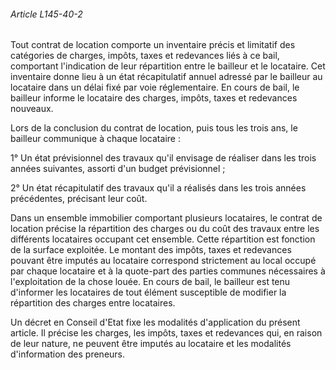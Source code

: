 ###### Article L145-40-2

Tout contrat de location comporte un inventaire précis et limitatif des catégories de charges, impôts, taxes et redevances liés à ce bail, comportant l'indication de leur répartition entre le bailleur et le locataire. Cet inventaire donne lieu à un état récapitulatif annuel adressé par le bailleur au locataire dans un délai fixé par voie réglementaire. En cours de bail, le bailleur informe le locataire des charges, impôts, taxes et redevances nouveaux.

Lors de la conclusion du contrat de location, puis tous les trois ans, le bailleur communique à chaque locataire :

1° Un état prévisionnel des travaux qu'il envisage de réaliser dans les trois années suivantes, assorti d'un budget prévisionnel ;

2° Un état récapitulatif des travaux qu'il a réalisés dans les trois années précédentes, précisant leur coût.

Dans un ensemble immobilier comportant plusieurs locataires, le contrat de location précise la répartition des charges ou du coût des travaux entre les différents locataires occupant cet ensemble. Cette répartition est fonction de la surface exploitée. Le montant des impôts, taxes et redevances pouvant être imputés au locataire correspond strictement au local occupé par chaque locataire et à la quote-part des parties communes nécessaires à l'exploitation de la chose louée. En cours de bail, le bailleur est tenu d'informer les locataires de tout élément susceptible de modifier la répartition des charges entre locataires.

Un décret en Conseil d'Etat fixe les modalités d'application du présent article. Il précise les charges, les impôts, taxes et redevances qui, en raison de leur nature, ne peuvent être imputés au locataire et les modalités d'information des preneurs.

